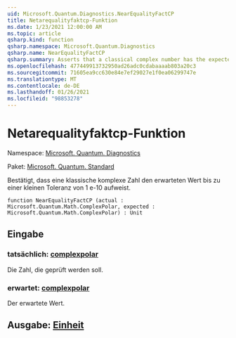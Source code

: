 ```yaml
---
uid: Microsoft.Quantum.Diagnostics.NearEqualityFactCP
title: Netarequalityfaktcp-Funktion
ms.date: 1/23/2021 12:00:00 AM
ms.topic: article
qsharp.kind: function
qsharp.namespace: Microsoft.Quantum.Diagnostics
qsharp.name: NearEqualityFactCP
qsharp.summary: Asserts that a classical complex number has the expected value up to a small tolerance of 1e-10.
ms.openlocfilehash: 477449913732950ad26adc0cdabaaaab803a20c3
ms.sourcegitcommit: 71605ea9cc630e84e7ef29027e1f0ea06299747e
ms.translationtype: MT
ms.contentlocale: de-DE
ms.lasthandoff: 01/26/2021
ms.locfileid: "98853278"
---
```

# <a name="nearequalityfactcp-function"></a>Netarequalityfaktcp-Funktion

Namespace: [Microsoft. Quantum. Diagnostics](xref:Microsoft.Quantum.Diagnostics)

Paket: [Microsoft. Quantum. Standard](https://nuget.org/packages/Microsoft.Quantum.Standard)


Bestätigt, dass eine klassische komplexe Zahl den erwarteten Wert bis zu einer kleinen Toleranz von 1 e-10 aufweist.

```qsharp
function NearEqualityFactCP (actual : Microsoft.Quantum.Math.ComplexPolar, expected : Microsoft.Quantum.Math.ComplexPolar) : Unit
```


## <a name="input"></a>Eingabe

### <a name="actual--complexpolar"></a>tatsächlich: [complexpolar](xref:Microsoft.Quantum.Math.ComplexPolar)

Die Zahl, die geprüft werden soll.


### <a name="expected--complexpolar"></a>erwartet: [complexpolar](xref:Microsoft.Quantum.Math.ComplexPolar)

Der erwartete Wert.



## <a name="output--unit"></a>Ausgabe: [Einheit](xref:microsoft.quantum.lang-ref.unit)

